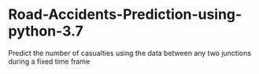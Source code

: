 # Road-Accidents-Prediction-using-python-3.7
Predict the number of casualties using the data between any two junctions during a fixed time frame
